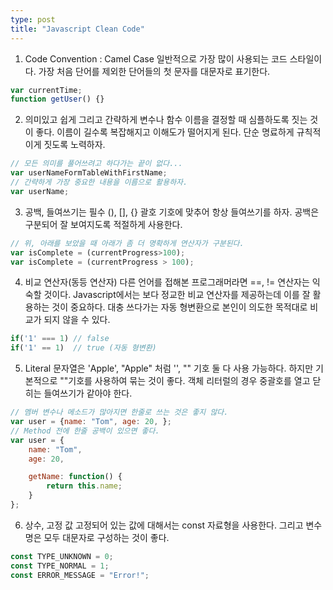 ```yaml
---
type: post
title: "Javascript Clean Code"
---
```


1. Code Convention : Camel Case
일반적으로 가장 많이 사용되는 코드 스타일이다. 
가장 처음 단어를 제외한 단어들의 첫 문자를 대문자로 표기한다. 
```Javascript 
var currentTime; 
function getUser() {}
```

2. 의미있고 쉽게 그리고 간략하게
변수나 함수 이름을 결정할 때 심플하도록 짓는 것이 좋다.
이름이 길수록 복잡해지고 이해도가 떨어지게 된다. 
단순 명료하게 규칙적이게 짓도록 노력하자. 
```Javascript 
// 모든 의미를 풀어쓰려고 하다가는 끝이 없다...
var userNameFormTableWithFirstName;
// 간략하게 가장 중요한 내용을 이름으로 활용하자.
var userName;
```

3. 공백, 들여쓰기는 필수
(), [], {} 괄호 기호에 맞추어 항상 들여쓰기를 하자.
공백은 구분되어 잘 보여지도록 적절하게 사용한다. 
```Javascript 
// 위, 아래를 보았을 때 아래가 좀 더 명확하게 연산자가 구분된다. 
var isComplete = (currentProgress>100);
var isComplete = (currentProgress > 100);
```

4. 비교 연산자(동등 연산자)
다른 언어를 접해본 프로그래머라면 ==, != 연산자는 익숙할 것이다. 
Javascript에서는 보다 정교한 비교 연산자를 제공하는데 이를 잘 활용하는 것이 중요하다. 
대충 쓰다가는 자동 형변환으로 본인이 의도한 목적대로 비교가 되지 않을 수 있다. 
```Javascript
if('1' === 1) // false
if('1' == 1)  // true (자동 형변환)
```

5. Literal
문자열은 'Apple', "Apple" 처럼 '', "" 기호 둘 다 사용 가능하다. 
하지만 기본적으로 ""기호를 사용하여 묶는 것이 좋다. 
객체 리터럴의 경우 중괄호를 열고 닫히는 들여쓰기가 같아야 한다. 
```javascript
// 멤버 변수나 메소드가 많아지면 한줄로 쓰는 것은 좋지 않다. 
var user = {name: "Tom", age: 20, };
// Method 전에 한줄 공백이 있으면 좋다.
var user = {
    name: "Tom",
    age: 20,

    getName: function() {
        return this.name;
    }
};
``` 

6. 상수, 고정 값
고정되어 있는 값에 대해서는 const 자료형을 사용한다. 
그리고 변수 명은 모두 대문자로 구성하는 것이 좋다. 
```javascript
const TYPE_UNKNOWN = 0;
const TYPE_NORMAL = 1;
const ERROR_MESSAGE = "Error!";
```

